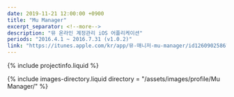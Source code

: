 ```yaml
---
date: 2019-11-21 12:00:00 +0900
title: "Mu Manager"
excerpt_separator: <!--more-->
description: "뮤 온라인 계정관리 iOS 어플리케이션"
periods: "2016.4.1 ~ 2016.7.31 (v1.0.2)"
link: "https://itunes.apple.com/kr/app/뮤-매니저-mu-manager/id1260902586?mt=8"
---
```


{% include projectinfo.liquid %}

<!--more-->

{% include images-directory.liquid directory = "/assets/images/profile/Mu Manager/" %}